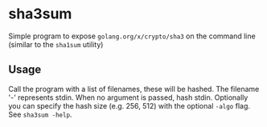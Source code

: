 sha3sum
=======

Simple program to expose `golang.org/x/crypto/sha3` on the command line (similar to  the `sha1sum` utility)

Usage
-----

Call the program with a list of filenames, these will be hashed. The filename '-' represents stdin. When no argument is passed, hash stdin. Optionally you can specify the hash size (e.g. 256, 512) with the optional `-algo` flag. See `sha3sum -help`.
